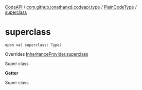 [CodeAPI](../../index.md) / [com.github.jonathanxd.codeapi.type](../index.md) / [PlainCodeType](index.md) / [superclass](.)

# superclass

`open val superclass: Type?`

Overrides [InheritanceProvider.superclass](../-inheritance-provider/superclass.md)

Super class

**Getter**

Super class

